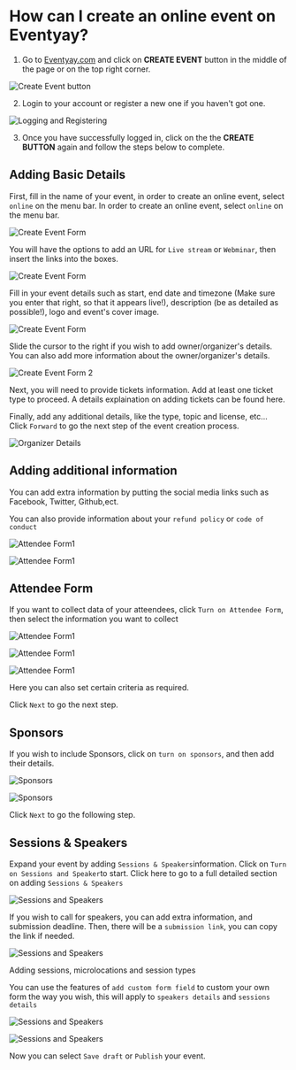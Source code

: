 # How can I create an online event on Eventyay?


1. Go to [Eventyay.com](https://eventyay.com) and click on **CREATE EVENT** button in the middle of the page or on the top right corner. 

![Create Event button](/images/create-event-button.PNG)


2. Login to your account or register a new one if you haven't got one. 

![Logging and Registering](/images/login_box_new.png)


3. Once you have successfully logged in, click on the the **CREATE BUTTON** again and follow the steps below to complete.

## Adding Basic Details 
First, fill in the name of your event, in order to create an online event, select `online` on the menu bar. 
In order to create an online event, select `online` on the menu bar. 

![Create Event Form](/images/How-can-I-create-an-online-event-online-location-1.png)

You will have the options to add an URL for `Live stream` or `Webminar`, then insert the links into the boxes. 

![Create Event Form](/images/How-can-I-create-an-online-event-online-location-2.png)

Fill in your event details such as start, end date and timezone (Make sure you enter that right, so that it appears live!), description (be as detailed as possible!), logo and event's cover image.

![Create Event Form](/images/How-can-I-create-an-online-event-basic-info-1.png)

Slide the cursor to the right if you wish to add owner/organizer's details. You can also add more information about the owner/organizer's details. 

![Create Event Form 2](/images/How-can-I-create-an-online-event-basic-info-2.png)

Next, you will need to provide tickets information. Add at least one ticket type to proceed. A details explaination on adding tickets 
can be found here.

Finally, add any additional details, like the type, topic and license, etc... Click `Forward` to go the next step of the event
creation process.

![Organizer Details](/images/How-can-I-create-an-online-event-basic-info-3.png)

## Adding additional information

You can add extra information by putting the social media links such as Facebook, Twitter, Github,ect. 

You can also provide information about your `refund policy` or `code of conduct` 


![Attendee Form1](/images/How-can-I-create-an-online-event-adding-extra-info-1.png)


![Attendee Form1](/images/How-can-I-create-an-online-event-adding-extra-info-2.png)

## Attendee Form 

If you want to collect data of your atteendees, click `Turn on Attendee Form`, then select the information you want to collect

![Attendee Form1](/images/How-can-I-create-an-online-event-attendee-form-1.png)


![Attendee Form1](/images/How-can-I-create-an-online-event-attendee-form-2.png)


![Attendee Form1](/images/How-can-I-create-an-online-event-attendee-form-3.png)


Here you can also set certain criteria as required. 



Click `Next` to go the next step.

## Sponsors

If you wish to include Sponsors, click on `turn on sponsors`, and then add their details.

![Sponsors](/images/How-can-I-create-an-online-event-sponsors-1.png)


![Sponsors](/images/How-can-I-create-an-online-event-sponsors-2.png)

Click `Next` to go the following step.

## Sessions & Speakers 

Expand your event by adding `Sessions & Speakers`information. Click on `Turn on Sessions and Speaker`to start. Click here to go to a 
full detailed section on adding `Sessions & Speakers`

![Sessions and Speakers](/images/How-can-I-create-an-online-event-speakers-1.png)

If you wish to call for speakers, you can add extra information, and submission deadline. Then, there will be a `submission link`, you can copy the link if needed. 

![Sessions and Speakers](/images/How-can-I-create-an-online-event-speakers-2.png)

Adding sessions, microlocations and session types

You can use the features of `add custom form field` to custom your own form the way you wish, this will apply to `speakers details` and `sessions details`


![Sessions and Speakers](/images/How-can-I-create-an-online-event-speakers-3.png)


![Sessions and Speakers](/images/How-can-I-create-an-online-event-speakers-4.png)


Now you can select `Save draft` or `Publish` your event.
